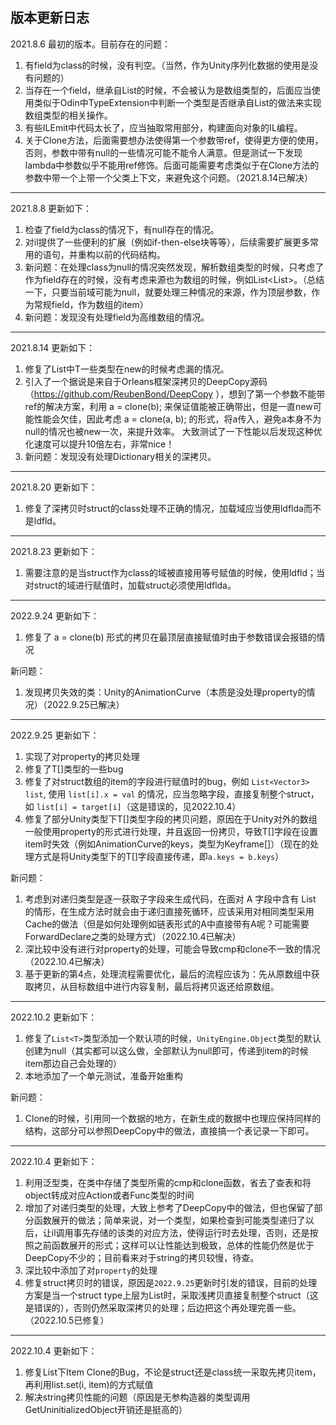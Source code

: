 版本更新日志
-------------------------------------------------------------------------
2021.8.6
最初的版本。目前存在的问题：
1. 有field为class的时候，没有判空。（当然，作为Unity序列化数据的使用是没有问题的）
2. 当存在一个field，继承自List<T>的时候，不会被认为是数组类型的，后面应当使用类似于Odin中TypeExtension中判断一个类型是否继承自List<T>的做法来实现数组类型的相关操作。
3. 有些ILEmit中代码太长了，应当抽取常用部分，构建面向对象的IL编程。
4. 关于Clone方法，后面需要想办法使得第一个参数带ref，使得更方便的使用，否则，参数中带有null的一些情况可能不能令人满意。但是测试一下发现lambda中参数似乎不能用ref修饰。后面可能需要考虑类似于在Clone方法的参数中带一个上带一个父类上下文，来避免这个问题。（2021.8.14已解决）
-------------------------------------------------------------------------
2021.8.8
更新如下：
1. 检查了field为class的情况下，有null存在的情况。
2. 对il提供了一些便利的扩展（例如if-then-else块等等），后续需要扩展更多常用的语句，并重构以前的代码结构。
3. 新问题：在处理class为null的情况突然发现，解析数组类型的时候，只考虑了作为field存在的时候，没有考虑来源也为数组的时候，例如List<List<T>>。（总结一下，只要当前域可能为null，就要处理三种情况的来源，作为顶层参数，作为常规field，作为数组的item）
4. 新问题：发现没有处理field为高维数组的情况。
-------------------------------------------------------------------------
2021.8.14
更新如下：
1. 修复了List<T>中T一些类型在new的时候考虑漏的情况。
2. 引入了一个据说是来自于Orleans框架深拷贝的DeepCopy源码（https://github.com/ReubenBond/DeepCopy ），想到了第一个参数不能带ref的解决方案，利用 a = clone(b); 来保证值能被正确带出，但是一直new可能性能会欠佳，因此考虑 a = clone(a, b); 的形式，将a传入，避免a本身不为null的情况也被new一次，来提升效率。 大致测试了一下性能以后发现这种优化速度可以提升10倍左右，非常nice！
3. 新问题：发现没有处理Dictionary相关的深拷贝。
-------------------------------------------------------------------------
2021.8.20
更新如下：
1. 修复了深拷贝时struct的class处理不正确的情况，加载域应当使用ldflda而不是ldfld。
-------------------------------------------------------------------------
2021.8.23
更新如下：
1. 需要注意的是当struct作为class的域被直接用等号赋值的时候，使用ldfld；当对struct的域进行赋值时，加载struct必须使用ldflda。

-------------------------------------------------------------------------
2022.9.24
更新如下：
1. 修复了 a = clone(b) 形式的拷贝在最顶层直接赋值时由于参数错误会报错的情况

新问题：
1. 发现拷贝失效的类：Unity的AnimationCurve（本质是没处理property的情况）（2022.9.25已解决）
-------------------------------------------------------------------------
2022.9.25
更新如下：
1. 实现了对property的拷贝处理
2. 修复了T[]类型的一些bug
3. 修复了对struct数组的item的字段进行赋值时的bug，例如 `List<Vector3> list`, 使用 `list[i].x = val` 的情况，应当忽略字段，直接复制整个struct，如 `list[i] = target[i]`（这是错误的，见2022.10.4）
4. 修复了部分Unity类型下T[]类型字段的拷贝问题，原因在于Unity对外的数组一般使用property的形式进行处理，并且返回一份拷贝，导致T[]字段在设置item时失效（例如AnimationCurve的keys，类型为Keyframe[]）（现在的处理方式是将Unity类型下的T[]字段直接传递，即`a.keys = b.keys`）

新问题：
1. 考虑到对递归类型是逐一获取子字段来生成代码，在面对 A 字段中含有 List<A> 的情形，在生成方法时就会由于递归直接死循环，应该采用对相同类型采用Cache的做法（但是如何处理例如链表形式的A中直接带有A呢？可能需要ForwardDeclare之类的处理方式）（2022.10.4已解决）
2. 深比较中没有进行对property的处理，可能会导致cmp和clone不一致的情况（2022.10.4已解决）
3. 基于更新的第4点，处理流程需要优化，最后的流程应该为：先从原数组中获取拷贝，从目标数组中进行内容复制，最后将拷贝返还给原数组。
-------------------------------------------------------------------------
2022.10.2
更新如下：
1. 修复了`List<T>`类型添加一个默认项的时候，`UnityEngine.Object`类型的默认创建为null（其实都可以这么做，全部默认为null即可，传递到item的时候item那边自己会处理的）
2. 本地添加了一个单元测试，准备开始重构

新问题：
1. Clone的时候，引用同一个数据的地方，在新生成的数据中也理应保持同样的结构，这部分可以参照DeepCopy中的做法，直接搞一个表记录一下即可。
-------------------------------------------------------------------------
2022.10.4
更新如下：
1. 利用泛型类，在类中存储了类型所需的cmp和clone函数，省去了查表和将object转成对应Action或者Func类型的时间
2. 增加了对递归类型的处理，大致上参考了DeepCopy中的做法，但也保留了部分函数展开的做法；简单来说，对一个类型，如果检查到可能类型递归了以后，让il调用事先存储的该类的对应方法，使得运行时去处理，否则，还是按照之前函数展开的形式；这样可以让性能达到极致，总体的性能仍然是优于DeepCopy不少的；目前看来对于string的拷贝较慢，待查。
3. 深比较中添加了对`property`的处理
4. 修复struct拷贝时的错误，原因是`2022.9.25`更新时引发的错误，目前的处理方案是当一个struct type上层为List时，采取浅拷贝直接复制整个struct（这是错误的），否则仍然采取深拷贝的处理；后边把这个再处理完善一些。（2022.10.5已修复）
-------------------------------------------------------------------------
2022.10.4
更新如下：
1. 修复List下Item Clone的Bug，不论是struct还是class统一采取先拷贝item，再利用list.set(i, item)的方式赋值
2. 解决string拷贝性能的问题（原因是无参构造器的类型调用GetUninitializedObject开销还是挺高的）